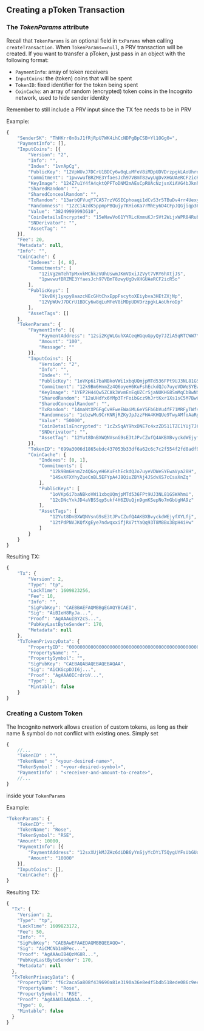## Creating a pToken Transaction

### The *TokenParams* attribute


Recall that `TokenParams` is an optional field in `txParams` when calling `createTransaction`. When `TokenParams==null`, a PRV transaction will be created. If you want to transfer a pToken, just pass in an object with the following format:

- `PaymentInfo`: array of token receivers
- `InputCoins`: the (token) coins that will be spent
- `TokenID`: fixed identifier for the token being spent
- `CoinCache`: an array of random (encrypted) token coins in the Incognito network, used to hide sender identity

Remember to still include a PRV input since the TX fee needs to be in PRV

Example:

```javascript
{
    "SenderSK": "ThHKrr8n8sJ1fRjRpU7WK4ihCcNDPgBpCSB+Yl1OGg0=",
    "PaymentInfo": [],
    "InputCoins": [{
        "Version": "2",
        "Info": "",
        "Index": "1vnApCg",
        "PublicKey": "12VpWUvJ7DCrU1BDCy6w8qLuMFeV8iMDpUDVDrzpgkLAoUhroDp",
        "Commitment": "1pwvwufBRZME3YfaesJch97VBmT8zwyUgDvXHGUAeRCF2icR5o",
        "KeyImage": "124Z7u1Y4fA4qktQPFToDNM2mAEsCpRUAcNzjsnXiAVG4bJknhB",
        "SharedRandom": "",
        "SharedConcealRandom": "",
        "TxRandom": "13arbQFVuqY7CA57rzVGSECphoaqi1dCvS3r5TBuDv4rr4Uexyu2frqKphhaQpUFeL6zop2wShyhoEf4wMy3Wkx5NpY5i4WMEyo2",
        "Randomness": "12ZCiAzdK5ppmpPBQujy7KHioKa7rMhEy6D4CFpJQGjiqp36CKF",
        "Value": "38249999993610",
        "CoinDetailsEncrypted": "15eNawVo61YYRLcKmmuKJrSVt2WijxWPR84RubghQuafoWfibL",
        "SNDerivator": "",
        "AssetTag": ""
    }],
    "Fee": 20,
    "Metadata": null,
    "Info": "",
    "CoinCache": {
        "Indexes": [4, 8],
        "Commitments": [
            "12iVg2mTehTpMxvkMChkzVUhUswmJKmVDxiJZVyt7VRY6hXtjJS",
            "1pwvwufBRZME3YfaesJch97VBmT8zwyUgDvXHGUAeRCF2icR5o"
        ],
        "PublicKeys": [
            "1kvBKj1yxpy8aazcNEcGHtChxEppFscytoXEiybva3HEtZXjNp",
            "12VpWUvJ7DCrU1BDCy6w8qLuMFeV8iMDpUDVDrzpgkLAoUhroDp"
        ],
        "AssetTags": []
    },
    "TokenParams": {
        "PaymentInfo": [{
            "PaymentAddress": "12si2KgWLGuhXACeqHGquGpyQy7JZiA5qRTCWW7YTYrEzZBuZC2eGBfckc2NRXkQXiw7XwK2WVfKxC8AcwKGCsyRVr9SR8bN9vTcnk2PPbymztCWadgr9JMP1UY6oSk9XZb56EAKunejzNnmo9Ln",
            "Amount": "100",
            "Message": ""
        }],
        "InputCoins": [{
            "Version": "2",
            "Info": "",
            "Index": "",
            "PublicKey": "1oVKp6i7baNBkoVWi1xbqUQmjpMTd536FPt9UJ3NL81GSWAhmU",
            "Commitment": "12k9Bm6HnmZz4Q6oyeH6KuFshEckdQJo7uyeVDWeSYEwaVya28H",
            "KeyImage": "1YEP2H44Qw5ZCAk3WvmEnEqUZCrSjaNUKHG8SmMqCbBwNSXhn1",
            "SharedRandom": "12uUHdYx6YMp3TrFoibGcz9hJrtKxr1Xs1sC5M7Bw6paJiWtnUU",
            "SharedConcealRandom": "",
            "TxRandom": "14maNtXPGFgCvHFweEWaiML6eY5Fb6bVu4fF71MRFyTWfsZ8qtZ46zxQRFUohqgFkVorHUCMXbgMJMVNg7ufxKuBBuucJcpcPAhE",
            "Randomness": "1cbzwMu9CrKNRjRZKyJpJzzFHA4KHQUe9TwyAMfoAaRgLYg9LF",
            "Value": "50000",
            "CoinDetailsEncrypted": "1cZx5qAY9hxDNE7c4xzZD511TZC1YUj7JCwchZwQYxumjZ9n5P",
            "SNDerivator": "",
            "AssetTag": "12Yut8DnBXWQNVsnG9sE3tJPvCZufQ4AKBXBvyckdWEjyfXYLfj"
        }],
        "TokenID": "699a3006d1865ebdc437053b33df6a62c6c7c2f554f2fd0adf99a60f5117f945",
        "CoinCache": {
            "Indexes": [0, 1],
            "Commitments": [
                "12k9Bm6HnmZz4Q6oyeH6KuFshEckdQJo7uyeVDWeSYEwaVya28H",
                "14SvXFXYhyZueCnBL5EFYpA4J8QiuZBYAj4JSdvXS7cCsaXnZq"
            ],
            "PublicKeys": [
                "1oVKp6i7baNBkoVWi1xbqUQmjpMTd536FPt9UJ3NL81GSWAhmU",
                "12cDNcYxkJD4aVBSSqp5ukf4H6ZUuQjn9gmKSepNo7mGbUgHA9z"
            ],
            "AssetTags": [
                "12Yut8DnBXWQNVsnG9sE3tJPvCZufQ4AKBXBvyckdWEjyfXYLfj",
                "12tPdPNVJKQfXgEye7ndwqxxifjRV7tYaQq93T8M8Bx3BpH4iHw"
            ]
        }
    }
}
```

Resulting TX:

```javascript
{
    "Tx": {
        "Version": 2,
        "Type": "tp",
        "LockTime": 1609823256,
        "Fee": 10,
        "Info": "",
        "SigPubKey": "CAEBBAEFAQMBBgEGAQYBCAEI",
        "Sig": "AiBIeH8RyJa...",
        "Proof": "AgAAAuIBY2cS...",
        "PubKeyLastByteSender": 170,
        "Metadata": null
    },
    "TxTokenPrivacyData": {
        "PropertyID": "0000000000000000000000000000000000000000000000000000000000000005",
        "PropertyName": "",
        "PropertySymbol": "",
        "SigPubKey": "CAEBAQABAQEBAQEBAQAA",
        "Sig": "AiCKGcpDJI6j...",
        "Proof": "AgAAA0ICrdrbV...",
        "Type": 1,
        "Mintable": false
    }
}
```

### Creating a Custom Token

The Incognito network allows creation of custom tokens, as long as their name & symbol do not conflict with existing ones. Simply set

```javascript
{
    //...
    "TokenID" : "",
    "TokenName" : "<your-desired-name>",
    "TokenSymbol" : "<your-desired-symbol>",
    "PaymentInfo" : "<receiver-and-amount-to-create>",
    //...
}
```

inside your `TokenParams`

Example:

```javascript
"TokenParams": {
    "TokenID": "",
    "TokenName": "Rose",
    "TokenSymbol": "RSE",
    "Amount": 10000,
    "PaymentInfo": [{
        "PaymentAddress": "12sxXUjkMJZHz6diDB6yYnSjyYcDYiT5QygUYFsUbGUqK8PH8uhxf4LePiAE8UYoDcNkHAdJJtT1J6T8hcvpZoWLHAp8g6h1BQEfp4h5LQgEPuhMpnVMquvr1xXZZueLhTNCXc8fkVXseeVAGCt8",
        "Amount": "10000"
    }],
    "InputCoins": [],
    "CoinCache": {}
}
```

Resulting TX:

```javascript
{
  "Tx": {
    "Version": 2,
    "Type": "tp",
    "LockTime": 1609823172,
    "Fee": 50,
    "Info": "",
    "SigPubKey": "CAEBAwEFAAEDAQMBBQEEAQQ=",
    "Sig": "AiCMCNb1mBPec...",
    "Proof": "AgAAAuIB4QzMG8R...",
    "PubKeyLastByteSender": 170,
    "Metadata": null
  },
  "TxTokenPrivacyData": {
    "PropertyID": "f6c2aca5a808f439690a81e3190a36e8e4f5bdb518ede086c9ee0c1ff52eb681",
    "PropertyName": "Rose",
    "PropertySymbol": "RSE",
    "Proof": "AgAAAUIAAQAAA...",
    "Type": 0,
    "Mintable": false
  }
}
```
